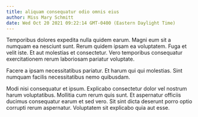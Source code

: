 ```yaml
---
title: aliquam consequatur odio omnis eius
author: Miss Mary Schmitt
date: Wed Oct 20 2021 09:22:14 GMT-0400 (Eastern Daylight Time)
---
```

Temporibus dolores expedita nulla quidem earum. Magni eum sit a numquam ea nesciunt sunt. Rerum quidem ipsam ea voluptatem. Fuga et velit iste. Et aut molestias et consectetur. Vero temporibus consequatur exercitationem rerum laboriosam pariatur voluptate.

 Facere a ipsam necessitatibus pariatur. Et harum qui qui molestias. Sint numquam facilis necessitatibus nemo quibusdam.

 Modi nisi consequatur et ipsum. Explicabo consectetur dolor vel nostrum harum voluptatibus. Mollitia cum rerum quis sunt. Et aspernatur officiis ducimus consequatur earum et sed vero. Sit sint dicta deserunt porro optio corrupti rerum aspernatur. Voluptatem sit explicabo quia aut esse.